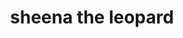 ---
title: "sheena the leopard"
id: tag.id
permalink: "/tags/sheena%20the%20leopard"
videos: [475]
---